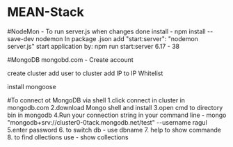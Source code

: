 # MEAN-Stack

#NodeMon - To run server.js when changes done
install -  npm install --save-dev nodemon
In package .json  add  "start:server": "nodemon server.js"
start application by: npm run start:server
6.17 - 38


#MongoDB
mongobd.com - Create account
<!-- ramachand -->
create cluster 
add user to cluster
add IP to IP Whitelist 

install mongoose

#To connect ot MongoDB via shell
1.click connect in cluster in mongodb.com
2.download Mongo shell and install
3.open cmd to directory bin in mongodb
4.Run your connection string in your command line - mongo "mongodb+srv://cluster0-0tack.mongodb.net/test"  --username ragul
5.enter password
6. to switch db - use dbname
7. help to show commande
8. to find ollections use - show collections



